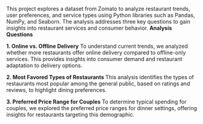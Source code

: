 This project explores a dataset from Zomato to analyze restaurant trends, user preferences, and service types using Python libraries such as Pandas, NumPy, and Seaborn. The analysis addresses three key questions to gain insights into restaurant services and consumer behavior.
**Analysis Questions**

**1. Online vs. Offline Delivery**
To understand current trends, we analyzed whether more restaurants offer online delivery compared to offline-only services. This provides insights into consumer demand and restaurant adaptation to delivery options.

**2. Most Favored Types of Restaurants**
This analysis identifies the types of restaurants most popular among the general public, based on ratings and reviews, to highlight dining preferences.

**3. Preferred Price Range for Couples**
To determine typical spending for couples, we explored the preferred price ranges for dinner settings, offering insights for restaurants targeting this demographic.
